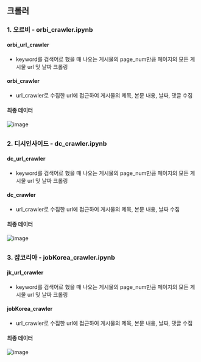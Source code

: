 ## 크롤러
### 1. 오르비 - orbi_crawler.ipynb

#### orbi_url_crawler
- keyword를 검색어로 했을 때 나오는 게시물의 page_num만큼 페이지의 모든 게시물 url 및 날짜 크롤링

#### orbi_crawler 
- url_crawler로 수집한 url에 접근하여 게시물의 제목, 본문 내용, 날짜, 댓글 수집

#### 최종 데이터
![image](https://user-images.githubusercontent.com/60679596/156315551-c4d2e713-361d-4028-9ba2-6ccd68fa0373.png)



##
### 2. 디시인사이드 - dc_crawler.ipynb

#### dc_url_crawler 
- keyword를 검색어로 했을 때 나오는 게시물의 page_num만큼 페이지의 모든 게시물 url 및 날짜 크롤링

#### dc_crawler 
- url_crawler로 수집한 url에 접근하여 게시물의 제목, 본문 내용, 날짜 수집

#### 최종 데이터 
![image](https://user-images.githubusercontent.com/60679596/156315810-aec870ad-4116-4a48-a0e9-d78a260f2b3a.png)


##
### 3. 잡코리아 - jobKorea_crawler.ipynb

#### jk_url_crawler
-  keyword를 검색어로 했을 때 나오는 게시물의 page_num만큼 페이지의 모든 게시물 url 및 날짜 크롤링

#### jobKorea_crawler 
- url_crawler로 수집한 url에 접근하여 게시물의 제목, 본문 내용, 날짜, 댓글 수집

#### 최종 데이터 
![image](https://user-images.githubusercontent.com/60679596/156315966-948d9a92-cb0a-4cb5-b715-165722d17fea.png)

